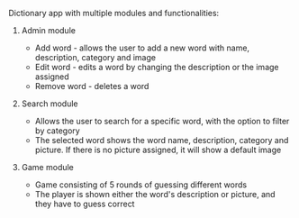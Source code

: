 Dictionary app with multiple modules and functionalities:
1. Admin module
   - Add word - allows the user to add a new word with name, description, category and image
   - Edit word - edits a word by changing the description or the image assigned
   - Remove word - deletes a word

2. Search module
   - Allows the user to search for a specific word, with the option to filter by category
   - The selected word shows the word name, description, category and picture. If there is no picture assigned, it will show a default image

3. Game module
   - Game consisting of 5 rounds of guessing different words
   - The player is shown either the word's description or picture, and they have to guess correct
